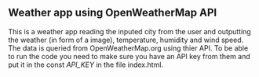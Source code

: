 


## Weather app using OpenWeatherMap API

This is a weather app reading the inputed city from the user and outputting the 
weather (in form of a image), temperature, humidity and wind speed. The data is 
queried from OpenWeatherMap.org using thier API. To be able to run the code you 
need to make sure you have an API key from them and put it in the const *API_KEY*
in the file index.html.
